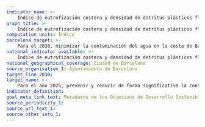 ```yaml
---
indicator_name: >-
    Índice de eutrofización costera y densidad de detritus plásticos flotantes
graph_title: >-
    Índice de eutrofización costera y densidad de detritus plásticos flotantes
computation_units: Índice
barcelona_target: >-
    Para el 2030, minimizar la contaminación del agua en la costa de Barcelona
national_indicator_available: >-
    Índice de eutrofización costera y densidad de detritus plásticos flotantes
national_geographical_coverage: Ciudad de Barcelona 
source_organisation_1: Ayuntamiento de Barcelona
target_line_2030:
target_name: >-
    Para el año 2025, prevenir y reducir de forma significativa la contaminación marina de todo tipo, en particular la producida por actividades realizadas en tierra firme, incluidos los detritus marinos y la contaminación por nutrientes
indicator_definition:
goal_meta_link_text: Metadatos de los Objetivos de Desarrollo Sostenible de las Naciones Unidas (pdf 894kB)
source_periodicity_1: 
source_url_text_1:
source_other_info_1:
---
```

